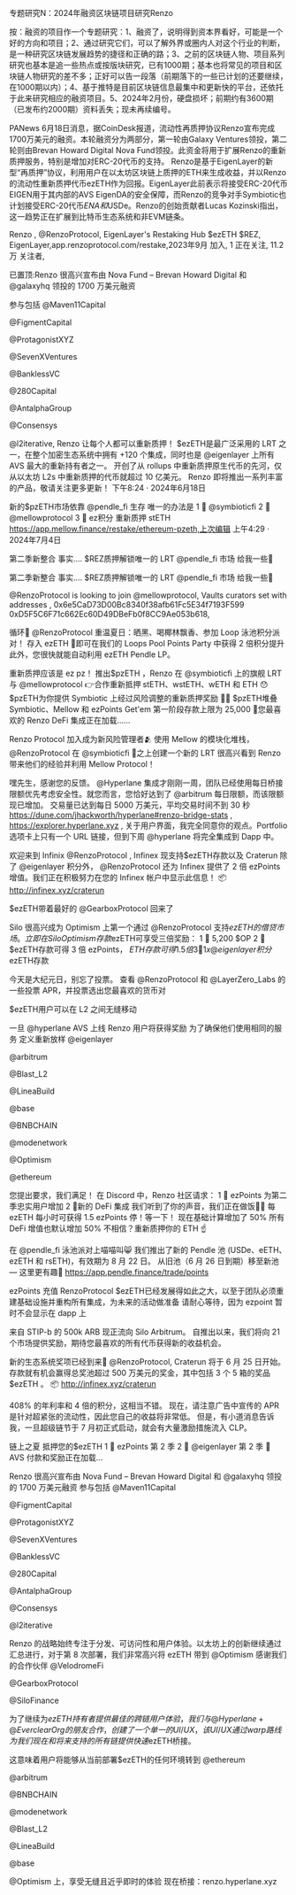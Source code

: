 专题研究N：2024年融资区块链项目研究Renzo


按：融资的项目作一个专题研究：1、融资了，说明得到资本界看好，可能是一个好的方向和项目；2、通过研究它们，可以了解外界或圈内人对这个行业的判断，是一种研究区块链发展趋势的捷径和正确的路；3、之前的区块链人物、项目系列研究也基本是追一些热点或按版块研究，已有1000期；基本也将常见的项目和区块链人物研究的差不多；正好可以告一段落（前期落下的一些已计划的还要继续，在1000期以内）；4、基于推特是目前区块链信息最集中和更新快的平台，还依托于此来研究相应的融资项目。5、2024年2月份，硬盘损坏；前期约有3600期（已发布约2000期）资料丢失；现未再续编号。

PANews 6月18日消息，据CoinDesk报道，流动性再质押协议Renzo宣布完成1700万美元的融资。本轮融资分为两部分，第一轮由Galaxy Ventures领投，第二轮则由Brevan Howard Digital Nova Fund领投。此资金将用于扩展Renzo的重新质押服务，特别是增加对ERC-20代币的支持。
Renzo是基于EigenLayer的新型“再质押”协议，利用用户在以太坊区块链上质押的ETH来生成收益，并以Renzo的流动性重新质押代币ezETH作为回报。EigenLayer此前表示将接受ERC-20代币EIGEN用于其内部的AVS EigenDA的安全保障，而Renzo的竞争对手Symbiotic也计划接受ERC-20代币$ENA和$USDe。Renzo的创始贡献者Lucas Kozinski指出，这一趋势正在扩展到比特币生态系统和非EVM链条。

Renzo
,
@RenzoProtocol,
EigenLayer's Restaking Hub $ezETH $REZ,
EigenLayer,app.renzoprotocol.com/restake,2023年9月 加入,
1 正在关注,
11.2万 关注者,


已置顶:Renzo 很高兴宣布由 Nova Fund – Brevan Howard Digital 和
@galaxyhq
领投的 1700 万美元融资

参与包括
@Maven11Capital
 
@FigmentCapital
 
@ProtagonistXYZ
 
@SevenXVentures
 
@BanklessVC
 
@280Capital
 
@AntalphaGroup
 
@Consensys
 
@l2iterative,
Renzo 让每个人都可以重新质押！
$ezETH是最广泛采用的 LRT 之一，在整个加密生态系统中拥有 +120 个集成，同时也是
@eigenlayer
上所有 AVS 最大的重新持有者之一。
开创了从 rollups 中重新质押原生代币的先河，仅从以太坊 L2s 中重新质押的代币就超过 10 亿美元。
Renzo 即将推出一系列丰富的产品，敬请关注更多更新！
下午8:24 · 2024年6月18日

新的$pzETH市场依靠
@pendle_fi
生存
唯一的办法是
1 ⃣
@symbioticfi
2 ⃣
@mellowprotocol
3 ⃣ ez积分
重新质押 stETH https://app.mellow.finance/restake/ethereum-pzeth,上次编辑
上午4:29 · 2024年7月4日

第二季新整合
事实....
$REZ质押解锁唯一的 LRT 
@pendle_fi
市场
给我一些🤌

第二季新整合
事实....
$REZ质押解锁唯一的 LRT 
@pendle_fi
市场
给我一些🤌

@RenzoProtocol
 is looking to join 
@mellowprotocol,
 Vaults curators set with addresses 
,
0x6e5CaD73D00Bc8340f38afb61Fc5E34f7193F599 0xD5F5C6F71c662Ec60D49DBeFb0f8CC9Ae053b618,

循环🫶 
@RenzoProtocol
重温夏日：晒黑、喝椰林飘香、参加 Loop 泳池积分派对！
存入 ezETH 🛟即可在我们的 Loops Pool Points Party 中获得 2 倍积分提升
此外，您很快就能自动利用 ezETH Pendle LP。

重新质押应该是 ez pz！
推出$pzETH ，Renzo 在
@symbioticfi
上的旗舰 LRT 与
@mellowprotocol
👉合作重新抵押 stETH、wstETH、wETH 和 ETH
😯 $pzETH为你提供 Symbiotic 上经过风险调整的重新质押奖励
👨‍🍳 $pzETH堆叠 Symbiotic、Mellow 和 ezPoints
Get'em 第一阶段存款上限为 25,000
🧱您最喜欢的 Renzo DeFi 集成正在加载……

Renzo Protocol 加入成为新风险管理者🫂
使用 Mellow 的模块化堆栈， 
@RenzoProtocol
在
@symbioticfi
 📑之上创建一个新的 LRT
很高兴看到 Renzo 带来他们的经验并利用 Mellow Protocol！

嘿先生，感谢您的反馈。 
@Hyperlane
集成才刚刚一周，团队已经使用每日桥接限额优先考虑安全性。就您而言，您恰好达到了
@arbitrum
每日限额，而该限额现已增加。
交易量已达到每日 5000 万美元，平均交易时间不到 30 秒
https://dune.com/jhackworth/hyperlane#renzo-bridge-stats
,
https://explorer.hyperlane.xyz
,
关于用户界面，我完全同意你的观点。Portfolio 选项卡上只有一个 URL 链接，但到下周
@hyperlane
将完全集成到 Dapp 中。

欢迎来到 Infinix 
@RenzoProtocol
,
Infinex 现支持$ezETH存款以及 Craterun
除了
@eigenlayer
积分外， 
@RenzoProtocol
还为 Infinex 提供了 2 倍 ezPoints 增值。我们正在积极努力在您的 Infinex 帐户中显示此信息！
📦 http://infinex.xyz/craterun

$ezETH带着最好的
@GearboxProtocol
回来了

Silo 很高兴成为 Optimism 上第一个通过
@RenzoProtocol
支持$ezETH的借贷市场。
立即在 Silo Optimism 存款$ezETH可享受三倍奖励：
1 ⃣ 5,200 $OP
2 ⃣ $ezETH存款可得 3 倍 ezPoints， $ETH存款可得 1.5 倍
3 ⃣ 1x 
@eigenlayer
积分$ezETH存款

今天是大纪元日，别忘了投票。
查看
@RenzoProtocol
和
@LayerZero_Labs
的一些投票 APR，并投票选出您最喜欢的货币对

$ezETH用户可以在 L2 之间无缝移动

一旦
@hyperlane
 AVS 上线
Renzo 用户将获得奖励
为了确保他们使用相同的服务
定义重新放样
@eigenlayer

@arbitrum
 
@Blast_L2
 
@LineaBuild
 
@base
 
@BNBCHAIN
 
@modenetwork
 
@Optimism
 
@ethereum

您提出要求，我们满足！
在 Discord 中，Renzo 社区请求：
1 ⃣ ezPoints 为第二季忠实用户增加
2 ⃣新的 DeFi 集成
我们听到了你的声音，我们正在做饭👨‍🍳
每 ezETH 每小时可获得 1.5 ezPoints
停！等一下！
现在基础计算增加了 50%
所有 DeFi 增值也默认增加 50%
不相信？重新质押你的 ETH ☝️

在
@pendle_fi
泳池派对上喵喵叫😸
我们推出了新的 Pendle 池 (USDe、eETH、ezETH 和 rsETH)，有效期为 8 月 22 日。
从旧池（6 月 26 日到期）移至新池 — 这里更有趣💚
https://app.pendle.finance/trade/points

ezPoints 充值
RenzoProtocol $ezETH已经发展得如此之大，以至于团队必须重建基础设施并重构所有集成，为未来的活动做准备
请耐心等待，因为 ezpoint 暂时不会显示在 dapp 上

来自 STIP-b 的 500k ARB 现正流向 Silo Arbitrum。
自推出以来，我们将向 21 个市场提供奖励，期待您最喜欢的所有代币获得新的收益机会。

新的生态系统奖项已经到来🥂 
@RenzoProtocol,
Craterun 将于 6 月 25 日开始。存款就有机会赢得总奖池超过 500 万美元的奖金，其中包括 3 个 5 箱的奖品$ezETH 。
📦 http://infinex.xyz/craterun

408% 的年利率和 4 倍的积分，这相当不错。
现在，请注意广告中宣传的 APR 是针对超紧张的流动性，因此您自己的收益将非常低。
但是，有小道消息告诉我，一旦超级链节于 7 月初正式启动，就会有大量激励措施流入 CLP。

链上之夏
抵押您的$ezETH
1 ⃣ ezPoints 第 2 季
2 ⃣ 
@eigenlayer
第 2 季
👀 AVS 付款和奖励正在加载...

Renzo 很高兴宣布由 Nova Fund – Brevan Howard Digital 和
@galaxyhq
领投的 1700 万美元融资
参与包括
@Maven11Capital
 
@FigmentCapital
 
@ProtagonistXYZ
 
@SevenXVentures
 
@BanklessVC
 
@280Capital
 
@AntalphaGroup
 
@Consensys
 
@l2iterative

Renzo 的战略始终专注于分发、可访问性和用户体验。以太坊上的创新继续通过汇总进行，对于第 8 次部署，我们非常高兴将 ezETH 带到
@Optimism
感谢我们的合作伙伴
@VelodromeFi
 
@GearboxProtocol
 
@SiloFinance

为了继续为$ezETH持有者提供最佳的跨链用户体验，我们与
@Hyperlane
 + 
@EverclearOrg
的朋友合作，创建了一个单一的 UI/UX，该 UI/UX 通过 warp 路线为我们现在和将来支持的所有链提供快速$ezETH桥接。

这意味着用户将能够从当前部署$ezETH的任何环境转到
@ethereum
 
@arbitrum
 
@BNBCHAIN
 
@modenetwork
  
@Blast_L2
 
@LineaBuild
 
@base
 
@Optimism
上，享受无缝且近乎即时的体验
现在桥接：renzo.hyperlane.xyz